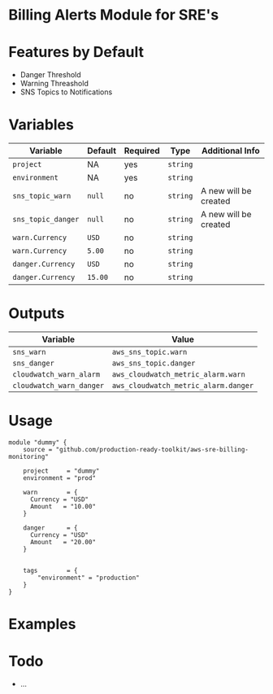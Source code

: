 # Billing Alerts Module for SRE's 

# Features by Default

* Danger Threshold 
* Warning Threashold
* SNS Topics to Notifications

# Variables 

| Variable              | Default       | Required  | Type      |  Additional Info      |
|-----------------------|---------------|-----------|-----------|-----------------------|
| `project`             | NA            | yes       | `string`  |                       |   
| `environment`         | NA            | yes       | `string`  |                       |
| `sns_topic_warn `     | `null`        | no        | `string`  | A new will be created |
| `sns_topic_danger`    | `null`        | no        | `string`  | A new will be created |
| `warn.Currency`       | `USD`         | no        | `string`  |                       |
| `warn.Currency`       | `5.00`        | no        | `string`  |                       |
| `danger.Currency`     | `USD`         | no        | `string`  |                       |
| `danger.Currency`     | `15.00`       | no        | `string`  |                       |

# Outputs 

| Variable                  | Value                                 |
|---------------------------|---------------------------------------|
| `sns_warn`                | `aws_sns_topic.warn`                  | 
| `sns_danger`              | `aws_sns_topic.danger`                | 
| `cloudwatch_warn_alarm`   | `aws_cloudwatch_metric_alarm.warn`    | 
| `cloudwatch_warn_danger`  | `aws_cloudwatch_metric_alarm.danger`  | 

# Usage 

```hcl
module "dummy" {
    source = "github.com/production-ready-toolkit/aws-sre-billing-monitoring"

    project     = "dummy"
    environment = "prod"

    warn        = {
      Currency = "USD"
      Amount   = "10.00"
    }

    danger      = {
      Currency = "USD"
      Amount   = "20.00"
    }


    tags        = {
        "environment" = "production"
    }
}
```

# Examples

# Todo 

* ...